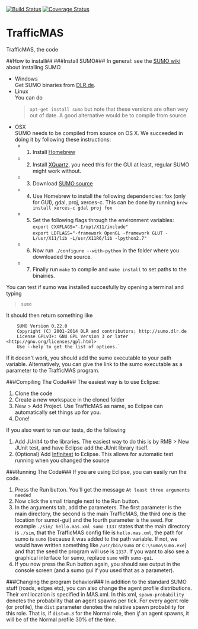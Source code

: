 [![Build Status](https://travis-ci.org/baumfalk/TrafficMAS.svg?branch=master)](https://travis-ci.org/baumfalk/TrafficMAS)
[![Coverage Status](https://coveralls.io/repos/baumfalk/TrafficMAS/badge.png)](https://coveralls.io/r/baumfalk/TrafficMAS)

# TrafficMAS
TrafficMAS, the code

##How to install##
###Install SUMO###
In general: see the [SUMO wiki](http://sumo.dlr.de/wiki/Installing) about installing SUMO
+ Windows  
    Get SUMO binaries from [DLR.de](http://www.dlr.de/ts/en/desktopdefault.aspx/tabid-9883/16931_read-41000/).
+ Linux  
    You can do 
    >	`apt-get install sumo`
    but note that these versions are often very out of date. A good alternative would be to compile from source.
+ OSX  
	SUMO needs to be compiled from source on OS X. We succeeded in doing it by following these instructions:
	+	1. Install [Homebrew](http://brew.sh/)
	+	2. Install [XQuartz](http://xquartz.macosforge.org/landing/), you need this for the GUI at least, regular SUMO might work without. 
	+	3. Download [SUMO source](http://www.dlr.de/ts/en/desktopdefault.aspx/tabid-9883/16931_read-41000/)
	+	4. Use Homebrew to install the following dependencies: fox (only for GUI), gdal, proj, xerces-c.
			This can be done by running `brew install xerces-c gdal proj fox`
	+	5. Set the following flags through the environment variables:  
			`export CXXFLAGS="-I/opt/X11/include"`  
			`export LDFLAGS="-framework OpenGL -framework GLUT -L/usr/X11/lib -L/usr/X11R6/lib -lpython2.7"`
	+	6. Now run `./configure --with-python` in the folder where you downloaded the source.
	+	7. Finally run `make` to compile and `make install` to set paths to the binairies.


You can test if sumo was installed succesfully by opening a terminal and typing
>    `sumo`

It should then return something like

		SUMO Version 0.22.0
		Copyright (C) 2001-2014 DLR and contributors; http://sumo.dlr.de
		License GPLv3+: GNU GPL Version 3 or later <http://gnu.org/licenses/gpl.html>
		Use --help to get the list of options.`

If it doesn't work, you should add the sumo executable to your path variable. Alternatively,
you can give the link to the sumo executable as a parameter to the TrafficMAS program.

###Compiling The Code###
The easiest way is to use Eclipse:

1. Clone the code  
2. Create a new workspace in the cloned folder  
3. New > Add Project. Use TrafficMAS as name, so Eclipse can automatically set things up for you.  
4. Done!  

If you also want to run our tests, do the following
1. Add JUnit4 to the libraries. The easiest way to do this is by RMB > New JUnit test, and have Eclipse
add the JUnit library itself.
2. (Optional) Add [Infinitest](http://infinitest.github.io/) to Eclipse. This allows for automatic test running when you changed the source

###Running The Code###
If you are using Eclipse, you can easily run the code.
  
1. Press the Run button. You'll get the message `At least three arguments needed`  
2. Now click the small triangle next to the Run button.  
3. In the arguments tab, add the parameters. The first parameter is the main directory, the second is the main TrafficMAS, the third one is the location for sumo(-gui) and the fourth parameter is the seed. For example `./sim/ hello.mas.xml sumo 1337` states that the main directory is `./sim`, that the TrafficMAS config file is `hello.mas.xml`, the path for sumo is `sumo` (because it was added to the path variable. If not, we would have written something like `/usr/bin/sumo` or `C:\sumo\sumo.exe`) and that the seed the program will use is `1337`. If you want to also see a graphical interface for sumo, replace `sumo` with `sumo-gui`.  
4. If you now press the Run button again, you should see output in the console screen (and a sumo gui if you used that as a parameter).

###Changing the program behavior###
In addition to the standard SUMO stuff (roads, edges etc), you can also change the agent profile distributions. Their xml location is specified in MAS.xml. In this xml, `spawn-probability` denotes the probability that an agent spawns per tick. For every agent role (or profile), the `dist` parameter denotes the relative spawn probability for this role. That is, if `dist=0.3` for the Normal role, then *if* an agent spawns, it will be of the Normal profile 30% of the time. 
